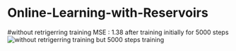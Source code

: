 # Online-Learning-with-Reservoirs


#without retrigerring training MSE : 1.38 after training initially for 5000 steps![without retrigerring training but 5000 steps training](https://user-images.githubusercontent.com/53861279/220426262-3f101af4-d650-4c31-bace-d63f6995dbce.png)
